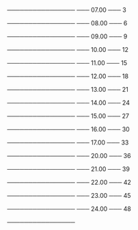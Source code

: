 ────────────────
─── 07.00 ─── 3

────────────────
─── 08.00 ─── 6

────────────────
─── 09.00 ─── 9

────────────────
─── 10.00 ─── 12

────────────────
─── 11.00 ─── 15

────────────────
─── 12.00 ─── 18

────────────────
─── 13.00 ─── 21

────────────────
─── 14.00 ─── 24

────────────────
─── 15.00 ─── 27

────────────────
─── 16.00 ─── 30

────────────────
─── 17.00 ─── 33

────────────────
─── 20.00 ─── 36

────────────────
─── 21.00 ─── 39

────────────────
─── 22.00 ─── 42

────────────────
─── 23.00 ─── 45

────────────────
─── 24.00 ─── 48

────────────────
